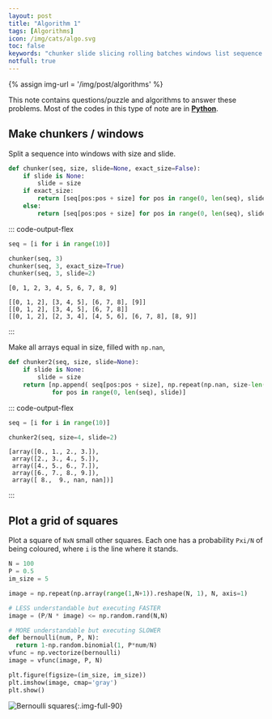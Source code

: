 ```yaml
---
layout: post
title: "Algorithm 1"
tags: [Algorithms]
icon: /img/cats/algo.svg
toc: false
keywords: "chunker slide slicing rolling batches windows list sequence split imshow plot true false grid squares bernoulli distribution algorithm python"
notfull: true
---
```


{% assign img-url = '/img/post/algorithms' %}

This note contains questions/puzzle and algorithms to answer these problems. Most of the codes in this type of note are in [**Python**](/notes#python).

## Make chunkers / windows

Split a sequence into windows with size and slide.

~~~ python
def chunker(seq, size, slide=None, exact_size=False):
    if slide is None:
        slide = size
    if exact_size:
        return [seq[pos:pos + size] for pos in range(0, len(seq), slide) if len(seq[pos:pos + size]) == size]
    else:
        return [seq[pos:pos + size] for pos in range(0, len(seq), slide)]
~~~

::: code-output-flex
~~~ python
seq = [i for i in range(10)]

chunker(seq, 3)
chunker(seq, 3, exact_size=True)
chunker(seq, 3, slide=2)
~~~

~~~
[0, 1, 2, 3, 4, 5, 6, 7, 8, 9]

[[0, 1, 2], [3, 4, 5], [6, 7, 8], [9]]
[[0, 1, 2], [3, 4, 5], [6, 7, 8]]
[[0, 1, 2], [2, 3, 4], [4, 5, 6], [6, 7, 8], [8, 9]]
~~~
:::

Make all arrays equal in size, filled with `np.nan`,

~~~ python
def chunker2(seq, size, slide=None):
    if slide is None:
        slide = size
    return [np.append( seq[pos:pos + size], np.repeat(np.nan, size-len(seq[pos:pos + size])) )
            for pos in range(0, len(seq), slide)]
~~~

::: code-output-flex
~~~ python
seq = [i for i in range(10)]

chunker2(seq, size=4, slide=2)
~~~

~~~
[array([0., 1., 2., 3.]),
 array([2., 3., 4., 5.]),
 array([4., 5., 6., 7.]),
 array([6., 7., 8., 9.]),
 array([ 8.,  9., nan, nan])]
~~~
:::

## Plot a grid of squares

Plot a square of `NxN` small other squares. Each one has a probability `Pxi/N` of being coloured, where `i` is the line where it stands.

<div class="col-2-equal">

~~~ python
N = 100
P = 0.5
im_size = 5

image = np.repeat(np.array(range(1,N+1)).reshape(N, 1), N, axis=1)

# LESS understandable but executing FASTER
image = (P/N * image) <= np.random.rand(N,N)

# MORE understandable but executing SLOWER
def bernoulli(num, P, N):
  return 1-np.random.binomial(1, P*num/N)
vfunc = np.vectorize(bernoulli)
image = vfunc(image, P, N)

plt.figure(figsize=(im_size, im_size))
plt.imshow(image, cmap='gray')
plt.show()
~~~
![Bernoulli squares]({{img-url}}/bernoulli-squares.png){:.img-full-90}
</div>